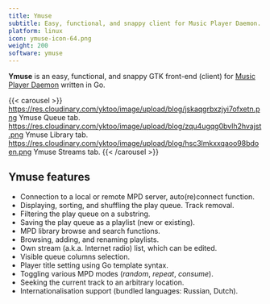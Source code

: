 ```yaml
---
title: Ymuse
subtitle: Easy, functional, and snappy client for Music Player Daemon.
platform: linux
icon: ymuse-icon-64.png
weight: 200
software: ymuse
---
```


**Ymuse** is an easy, functional, and snappy GTK front-end (client) for [Music Player Daemon](https://www.musicpd.org/) written in Go.

{{< carousel >}}
https://res.cloudinary.com/yktoo/image/upload/blog/jskaqgrbxzjyi7ofxetn.png Ymuse Queue tab.
https://res.cloudinary.com/yktoo/image/upload/blog/zqu4ugqg0bvlh2hvajst.png Ymuse Library tab.
https://res.cloudinary.com/yktoo/image/upload/blog/hsc3lmkxxqaoo98bdoen.png Ymuse Streams tab.
{{< /carousel >}}

## Ymuse features

* Connection to a local or remote MPD server, auto(re)connect function.
* Displaying, sorting, and shuffling the play queue. Track removal.
* Filtering the play queue on a substring.
* Saving the play queue as a playlist (new or existing).
* MPD library browse and search functions.
* Browsing, adding, and renaming playlists.
* Own stream (a.k.a. Internet radio) list, which can be edited.
* Visible queue columns selection.
* Player title setting using Go template syntax.
* Toggling various MPD modes (*random*, *repeat*, *consume*).
* Seeking the current track to an arbitrary location.
* Internationalisation support (bundled languages: Russian, Dutch).
